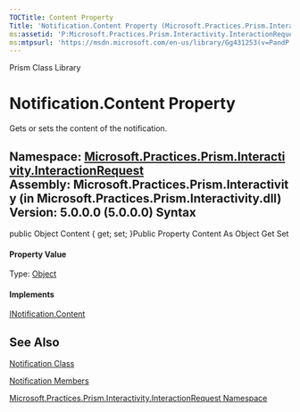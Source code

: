 ```yaml
---
TOCTitle: Content Property
Title: 'Notification.Content Property (Microsoft.Practices.Prism.Interactivity.InteractionRequest)'
ms:assetid: 'P:Microsoft.Practices.Prism.Interactivity.InteractionRequest.Notification.Content'
ms:mtpsurl: 'https://msdn.microsoft.com/en-us/library/Gg431253(v=PandP.50)'
---
```


Prism Class Library

Notification.Content Property
=================================

Gets or sets the content of the notification.

**Namespace:** [Microsoft.Practices.Prism.Interactivity.InteractionRequest](https://msdn.microsoft.com/n:microsoft.practices.prism.interactivity.interactionrequest)
**Assembly:** Microsoft.Practices.Prism.Interactivity (in Microsoft.Practices.Prism.Interactivity.dll) Version: 5.0.0.0 (5.0.0.0)
Syntax
------

<span id="syntaxToggle"></span>public Object Content { get; set; }Public Property Content As Object Get Set
#### Property Value

Type: [Object](http://msdn2.microsoft.com/en-us/library/e5kfa45b)
#### Implements

[INotification.Content](https://msdn.microsoft.com/p:microsoft.practices.prism.interactivity.interactionrequest.inotification.content)

See Also
--------

<span id="seeAlsoToggle"></span>
[Notification Class](https://msdn.microsoft.com/t:microsoft.practices.prism.interactivity.interactionrequest.notification)

[Notification Members](https://msdn.microsoft.com/allmembers.t:microsoft.practices.prism.interactivity.interactionrequest.notification)

[Microsoft.Practices.Prism.Interactivity.InteractionRequest Namespace](https://msdn.microsoft.com/n:microsoft.practices.prism.interactivity.interactionrequest)
